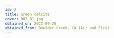 ```yaml
---
id: 2 
title: Green calcite
cover: 002_01.jpg
obtained_on: 2022-09-28
obtained_from: Boulder Creek, CA (Air and Fire)
---
```


